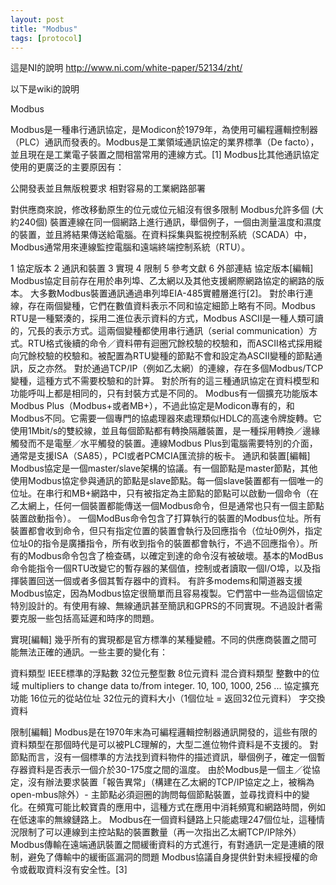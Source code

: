 ```yaml
---
layout: post
title: "Modbus"
tags: [protocol]
---
```




這是NI的說明
http://www.ni.com/white-paper/52134/zht/

以下是wiki的說明

Modbus

Modbus是一種串行通訊協定，是Modicon於1979年，為使用可編程邏輯控制器（PLC）通訊而發表的。Modbus是工業領域通訊協定的業界標準（De facto），並且現在是工業電子裝置之間相當常用的連線方式。[1] Modbus比其他通訊協定使用的更廣泛的主要原因有：

公開發表並且無版稅要求
相對容易的工業網路部署

對供應商來說，修改移動原生的位元或位元組沒有很多限制
Modbus允許多個 (大約240個) 裝置連線在同一個網路上進行通訊，舉個例子，一個由測量溫度和濕度的裝置，並且將結果傳送給電腦。在資料採集與監視控制系統（SCADA）中，Modbus通常用來連線監控電腦和遠端終端控制系統（RTU）。


1	協定版本
2	通訊和裝置
3	實現
4	限制
5	參考文獻
6	外部連結
協定版本[編輯]
Modbus協定目前存在用於串列埠、乙太網以及其他支援網際網路協定的網路的版本。
大多數Modbus裝置通訊通過串列埠EIA-485實體層進行[2]。
對於串行連線，存在兩個變種，它們在數值資料表示不同和協定細節上略有不同。Modbus RTU是一種緊湊的，採用二進位表示資料的方式，Modbus ASCII是一種人類可讀的，冗長的表示方式。這兩個變種都使用串行通訊（serial communication）方式。RTU格式後續的命令／資料帶有迴圈冗餘校驗的校驗和，而ASCII格式採用縱向冗餘校驗的校驗和。被配置為RTU變種的節點不會和設定為ASCII變種的節點通訊，反之亦然。
對於通過TCP/IP（例如乙太網）的連線，存在多個Modbus/TCP變種，這種方式不需要校驗和的計算。
對於所有的這三種通訊協定在資料模型和功能呼叫上都是相同的，只有封裝方式是不同的。
Modbus有一個擴充功能版本Modbus Plus（Modbus+或者MB+），不過此協定是Modicon專有的，和Modbus不同。它需要一個專門的協處理器來處理類似HDLC的高速令牌旋轉。它使用1Mbit/s的雙絞線，並且每個節點都有轉換隔離裝置，是一種採用轉換／邊緣觸發而不是電壓／水平觸發的裝置。連線Modbus Plus到電腦需要特別的介面，通常是支援ISA（SA85），PCI或者PCMCIA匯流排的板卡。
通訊和裝置[編輯]
Modbus協定是一個master/slave架構的協議。有一個節點是master節點，其他使用Modbus協定參與通訊的節點是slave節點。每一個slave裝置都有一個唯一的位址。在串行和MB+網路中，只有被指定為主節點的節點可以啟動一個命令（在乙太網上，任何一個裝置都能傳送一個Modbus命令，但是通常也只有一個主節點裝置啟動指令）。
一個ModBus命令包含了打算執行的裝置的Modbus位址。所有裝置都會收到命令，但只有指定位置的裝置會執行及回應指令（位址0例外，指定位址0的指令是廣播指令，所有收到指令的裝置都會執行，不過不回應指令）。所有的Modbus命令包含了檢查碼，以確定到達的命令沒有被破壞。基本的ModBus命令能指令一個RTU改變它的暫存器的某個值，控制或者讀取一個I/O埠，以及指揮裝置回送一個或者多個其暫存器中的資料。
有許多modems和閘道器支援Modbus協定，因為Modbus協定很簡單而且容易複製。它們當中一些為這個協定特別設計的。有使用有線、無線通訊甚至簡訊和GPRS的不同實現。不過設計者需要克服一些包括高延遲和時序的問題。


實現[編輯]
幾乎所有的實現都是官方標準的某種變體。不同的供應商裝置之間可能無法正確的通訊。一些主要的變化有：


資料類型
IEEE標準的浮點數
32位元整型數
8位元資料
混合資料類型
整數中的位域
multipliers to change data to/from integer. 10, 100, 1000, 256 ...
協定擴充功能
16位元的從站位址
32位元的資料大小（1個位址 = 返回32位元資料）
字交換資料

限制[編輯]
Modbus是在1970年末為可編程邏輯控制器通訊開發的，這些有限的資料類型在那個時代是可以被PLC理解的，大型二進位物件資料是不支援的。
對節點而言，沒有一個標準的方法找到資料物件的描述資訊，舉個例子，確定一個暫存器資料是否表示一個介於30-175度之間的溫度。
由於Modbus是一個主／從協定，沒有辦法要求裝置「報告異常」（構建在乙太網的TCP/IP協定之上，被稱為open-mbus除外）- 主節點必須迴圈的詢問每個節點裝置，並尋找資料中的變化。在頻寬可能比較寶貴的應用中，這種方式在應用中消耗頻寬和網路時間，例如在低速率的無線鏈路上。
Modbus在一個資料鏈路上只能處理247個位址，這種情況限制了可以連線到主控站點的裝置數量（再一次指出乙太網TCP/IP除外）
Modbus傳輸在遠端通訊裝置之間緩衝資料的方式進行，有對通訊一定是連續的限制，避免了傳輸中的緩衝區漏洞的問題
Modbus協議自身提供針對未經授權的命令或截取資料沒有安全性。[3]

[Modbus.org]: http://www.modbus.org/
[Modbus.org Docs]: http://www.modbus.org/specs.php  "文件區"
[Wiki]: https://zh.wikipedia.org/wiki/Modbus 
[CRC]: http://210.70.254.122/chingyu/LAN-Ch5.pdf "錯誤偵測"
[simplymodbus]: http://www.simplymodbus.ca/TCPclient.htm
[rtaautomation]: http://www.rtaautomation.com/technologies/modbus-tcpip/
[研華應用]: http://godspeedlee.myweb.hinet.net/php_modbus/
[ni]: http://www.ni.com/white-paper/52134/zht/
[第一份文件]: http://www.modbus.org/docs/Modbus_over_serial_line_V1_02.pdf
[第二份文件]: http://www.modbus.org/docs/Modbus_Messaging_Implementation_Guide_V1_0b.pdf
[第三份文件]: http://www.modbus.org/docs/Modbus_Application_Protocol_V1_1b3.pdf